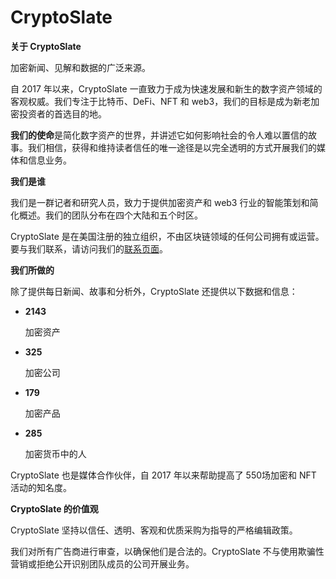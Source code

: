 # CryptoSlate


**关于 CryptoSlate**

加密新闻、见解和数据的广泛来源。

自 2017 年以来，CryptoSlate 一直致力于成为快速发展和新生的数字资产领域的客观权威。我们专注于比特币、DeFi、NFT 和 web3，我们的目标是成为新老加密投资者的首选目的地。

**我们的使命**是简化数字资产的世界，并讲述它如何影响社会的令人难以置信的故事。我们相信，获得和维持读者信任的唯一途径是以完全透明的方式开展我们的媒体和信息业务。

**我们是谁**

我们是一群记者和研究人员，致力于提供加密资产和 web3 行业的智能策划和简化概述。我们的团队分布在四个大陆和五个时区。

CryptoSlate 是在美国注册的独立组织，不由区块链领域的任何公司拥有或运营。要与我们联系，请访问我们的[联系页面](https://cryptoslate.com/contact/)。

**我们所做的**

除了提供每日新闻、故事和分析外，CryptoSlate 还提供以下数据和信息：

- **2143**

  加密资产

- **325**

  加密公司

- **179**

  加密产品

- **285**

  加密货币中的人

CryptoSlate 也是媒体合作伙伴，自 2017 年以来帮助提高了 550场加密和 NFT 活动的知名度。

**CryptoSlate 的价值观**

CryptoSlate 坚持以信任、透明、客观和优质采购为指导的严格编辑政策。

我们对所有广告商进行审查，以确保他们是合法的。CryptoSlate 不与使用欺骗性营销或拒绝公开识别团队成员的公司开展业务。
